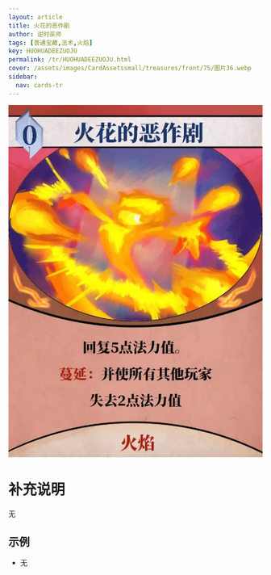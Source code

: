 ```yaml
---
layout: article
title: 火花的恶作剧
author: 逆时巫师
tags: [普通宝藏,法术,火焰]
key: HUOHUADEEZUOJU
permalink: /tr/HUOHUADEEZUOJU.html
cover: /assets/images/CardAssetssmall/treasures/front/75/图片36.webp
sidebar:
  nav: cards-tr
---
```

![](/assets/images/CardAssets/treasures/front/75/图片36.webp)

# 补充说明
无


## 示例
* 无